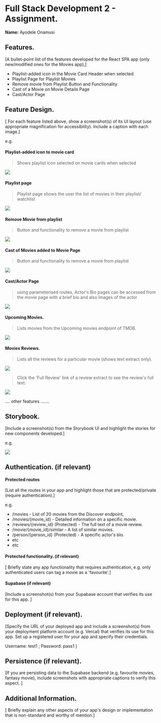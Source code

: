 
# Full Stack Development 2 - Assignment.

__Name:__ Ayodele Onamusi

## Features.

[A bullet-point list of the features developed for the React SPA app (only new/modified ones for the Movies app),]

+ Playlist-added icon in the Movie Card Header when selected
+ Playlist Page for Playlist Movies
+ Remove movie from Playlist Button and Functionality
+ Cast of a Movie on Movie Details Page
+ Cast/Actor Page

## Feature Design.

[ For each feature listed above, show a screenshot(s) of its UI layout (use appropriate magnification for accessibility). Include a caption with each image.]

e.g. 
#### Playlist-added icon to movie card

> Shows playlist icon selected on movie cards when selected

![][myimage1]

#### Playlist page 

> Playlist page shows the user the list of movies in their playlist/ watchlist 

![][myimage2]

#### Remove Movie from playlist

> Button and functionality to remove a movie from playlist

![][myimage3]

#### Cast of Movies added to Movie Page

> Button and functionality to remove a movie from playlist

![][myimage4]

#### Cast/Actor Page

> using parameterised routes, Actor's Bio pages can be accessed from the movie page with a brief bio and also images of the actor 

![][myimage5]

#### Upcoming Movies.

> Lists movies from the Upcoming movies endpoint of TMDB.

![][image1]

#### Movies Reviews.

> Lists all the reviews for a particular movie (shows text extract only).

![][image2]

> Click the 'Full Review' link of a review extract to see the review's full text. 

![][image3]

.... other features .......

## Storybook.

[Include a screenshot(s) from the Storybook UI and highlight the stories for new components developed.]

e.g.

![][image5]

## Authentication. (if relevant)

#### Protected routes 

[List all the routes in your app and highlight those that are protected/private (require authentication).]

e.g.

+ /movies - List of 20  movies from the Discover endpoint,
+ /movies/{movie_id} - Detailed information on a specific movie.
+ /reviews/{review_id} (Protected) - The full text of a movie review.
+ /movie/{movie_id}/similar - A list of similar movies. 
+ /person/{person_id} (Protected) - A specific actor's bio.
+ etc
+ etc

#### Protected functionality. (if relevant)

[ Briefly state any app functionality that requires authentication, e.g. only authenticated users can tag a movie as a 'favourite'.]

#### Supabase (if relevant)

[Include a screenshot(s) from your Supabase account that verifies its use for this app. ]

## Deployment (if relevant).

[Specify the URL of your deployed app and include a screenshot(s) from your deployment platform account (e.g. Vercal) that verifies its use for this app. Set up a registered user for your app and specify their credentials.

Username: test1 ; Password: pass1
]

## Persistence (if relevant).

[If you are persisting data to the Supabase backend (e.g. favourite movies, fantasy movie), include screenshots with appropriate captions to verify this aspect. ]

## Additional Information.

[ Briefly explain any other aspects of your app's design or implementation that is non-standard and worthy of mention.]

[myimage1]: ./images/myimage1.png
[myimage2]: ./images/myimage2.png
[myimage3]: ./images/myimage3.png
[myimage4]: ./images/myimage4.png
[myimage5]: ./images/myimage4.png
[image1]: ./images/image1.png
[image2]: ./images/image2.png
[image3]: ./images/image3.png
[image4]: ./images/image4.png
[image5]: ./images/image5.png